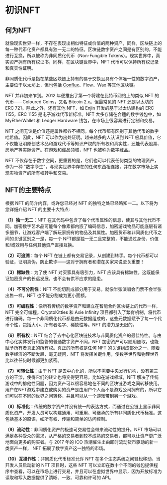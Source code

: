 # 初识NFT



## 何为NFT

就像现实世界一样，不存在表现出相似特征或价值的两种资产，同样，区块链上的每一种代币化资产都具有独一无二的特征。区块链数字资产之间是有区别的，不能进行互换，所以被称为非同质化代币（Non-Fungible Tokens）。现实世界中，真实资产拥有所有权证书，同样，在区块链世界中，NFT 代币可以保持所有权记录和真实性证明。 

非同质化代币是指在某些区块链上持有的易于交换且具有个体唯一性的数字资产，主要位于以太坊上，但也包括 [Conflux](https://confluxnetwork.org/zh/)、Flow、Wax 等其他区块链。 

NFT 并非初来乍到。2012 年便推出了第一个将建在比特币网络上的类似 NFT 的代币——Coloured Coins，又名 Bitcoin 2.x。但最常见的 NFT 还是以太坊的 ERC 721。除此之外，还有其他 NFT，如 Enjin 开发的基于以太坊建构的 ERC 1155，ERC 1155 是电子游戏代币新标准。NFT 大多存储在合适的数字钱包中，如 MyEtherWallet 和 Ledger Hardware 钱包，在市场上很容易进行定制和交易。 

NFT 之间无论是价值还是属性都各不相同。每个代币都有区别于其他代币的数字哈希值。因此，NFT 可以作为出处证明。越来越多的人认识到 NFT 极具价值，它不仅能证明原创艺术品和游戏代币等知识产权的所有权和真实性，还能代表股票、房地产等实际资产。在游戏和藏品领域，NFT 也被称为数字藏品。 

NFT 不仅存在于数字空间，更重要的是，它们也可以代表任何类型的物理资产，作为一种 "数字孪生"，与现实世界中存在的任何东西相连接，并在数字市场上实现实物资产的所有权转手和交易。 



## NFT的主要特点

根据 NFT 的简介内容，或许您已经对 NFT 的独特之处已经略知一二。以下将为您详细介绍 NFT 的主要十大特点:

**（1）独一无二**：NFT 在其代码中包含了每个代币属性的信息，使其与其他代币不同。加密数字艺术品可能每个像素都内嵌了编码信息，加密游戏物品可能底层有诸多细节，让游戏客户端了解玩家拥有的物品及其属性。加密货币和非同质化代币之间的关键区别之一是，每一个 NFT都是独一无二且完整的，不能通过身份、价值和/或效用与任何其他资产直接互换。 

**（2）可追溯**：每个 NFT 在链上都有交易记录，从创建到转手。每个代币都可以验证，证明真伪，防止欺诈——这对于拥有者和潜在买家来说至关重要！ 

**（3）稀缺性**：为了使 NFT 对买家具有吸引力，NFT 应该具有稀缺性。这既能保证加密资产的长远发展，也不会有供不应求的隐患。 

（**4）不可分割性**：NFT 不能切割成部分用于交易。就像半张演唱会门票不会半张出售一样，NFT 也不能分割成为更小面额。 

**（5）可编程性**：像所有传统的数字资产和建立在智能合约区块链上的代币一样，NFT 完全可编程。CryptoKitties 和 Axie Infinity 项目都引入了繁育机制，将代币进行编码。每一个非同质化代币都是由元数据组成的，这些元数据赋予了每一个代币个性，包括大小、所有者名字、稀缺性等。NFT 的潜力是无限的。 

**（6）所有权**：NFT 结合了去中心化区块链技术与非同质化资产的最佳特性。与由中心化实体发行和监管的普通数字资产不同，NFT 加密资产可以随用随取，也能赋予所有者真正的所有权。真正的所有权是任何 NFT 的关键组成部分之一，随着数字经济的不断发展，毫无疑问，NFT 将发挥关键作用，使数字世界和物理世界比以往任何时候都更加紧密。 

**（7）可转让性**：由于 NFT 是去中心化的，所以不需要中央发行机构，没有第三方的干涉，使得它们的转让也将变得更容易。比如在游戏领域，NFT 解决了传统游戏中的排他性问题，因为资产可以很容易地在不同的区块链游戏之间转移使用。用户在NFT游戏中建立或购买的资产是由用户个人而不是游戏公司拥有的，所以它们可以在不同的世界之间转移，并且可以从一个游戏带到另一个游戏。 

**（8）标准化**：传统的数字资产并没有统一的表达方式，而通过在公链上显示非同质化资产，开发人员可以构建通用、可重用、可继承的所有非同质化代币标准。这包括基本的原语，如所有权、传输和简单的访问控制。 

**（9）流动性**：非同质化资产的极速可交易性会带来流动性的提升。NFT 市场可以满足各种受众的需求，从严格的交易者到较不成熟的交易者，都可以让资产更广泛地面向更多的购买者。与 2017 年的 ICO 热潮催生出由即时流动货币驱动的新一类资产一样， NFT 拓展了数字资产这一独特的市场。 

**（10）互操作性**：非同质化代币标准允许 NFT 在多个生态系统之间轻松移动。当开发人员启动新的 NFT 项目时，这些 NFT 可以立即在数十个不同的钱包提供程序中查看，可以在市场上进行交易，并且可以在虚拟世界中显示，因为开放标准为读取和写入数据提供了清晰、一致、可靠和许可的 API。 



###### 